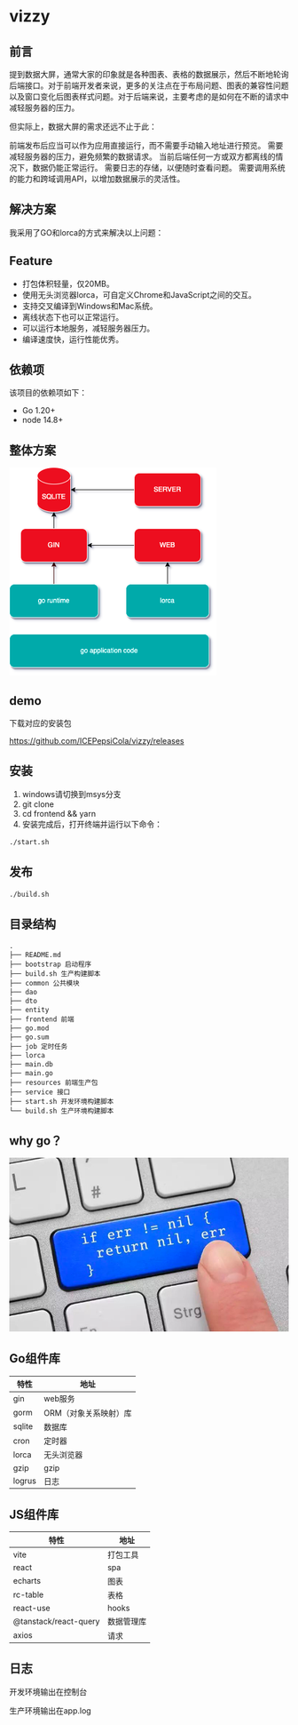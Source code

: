 # vizzy

## 前言
提到数据大屏，通常大家的印象就是各种图表、表格的数据展示，然后不断地轮询后端接口。对于前端开发者来说，更多的关注点在于布局问题、图表的兼容性问题以及窗口变化后图表样式问题。对于后端来说，主要考虑的是如何在不断的请求中减轻服务器的压力。

但实际上，数据大屏的需求还远不止于此：

前端发布后应当可以作为应用直接运行，而不需要手动输入地址进行预览。
需要减轻服务器的压力，避免频繁的数据请求。
当前后端任何一方或双方都离线的情况下，数据仍能正常运行。
需要日志的存储，以便随时查看问题。
需要调用系统的能力和跨域调用API，以增加数据展示的灵活性。

## 解决方案
我采用了GO和lorca的方式来解决以上问题：

## Feature

* 打包体积轻量，仅20MB。
* 使用无头浏览器lorca，可自定义Chrome和JavaScript之间的交互。
* 支持交叉编译到Windows和Mac系统。
* 离线状态下也可以正常运行。
* 可以运行本地服务，减轻服务器压力。
* 编译速度快，运行性能优秀。

## 依赖项

该项目的依赖项如下：

* Go 1.20+
* node 14.8+

## 整体方案

![design.png](desgin.png)

## demo

下载对应的安装包

https://github.com/ICEPepsiCola/vizzy/releases

## 安装

1. windows请切换到msys分支
2. git clone
3. cd frontend && yarn
4. 安装完成后，打开终端并运行以下命令：
```bash
./start.sh
```

## 发布

```bash
./build.sh
```


## 目录结构

```text
.
├── README.md
├── bootstrap 启动程序
├── build.sh 生产构建脚本
├── common 公共模块
├── dao 
├── dto
├── entity
├── frontend 前端
├── go.mod
├── go.sum
├── job 定时任务
├── lorca 
├── main.db
├── main.go
├── resources 前端生产包
├── service 接口
├── start.sh 开发环境构建脚本
└── build.sh 生产环境构建脚本
```

## why go？

![img.png](wonderful-go.png)

## Go组件库
| 特性     | 地址           |
|--------|--------------|
| gin    | web服务        |
| gorm   | ORM（对象关系映射）库 |
| sqlite | 数据库          |
| cron   | 定时器          |
| lorca  | 无头浏览器        |
| gzip   | gzip         |
| logrus | 日志           |

## JS组件库
| 特性                    | 地址    |
|-----------------------|-------|
| vite                  | 打包工具  |
| react                 | spa   |
| echarts               | 图表    |
| rc-table              | 表格    |
| react-use             | hooks |
| @tanstack/react-query | 数据管理库 |
| axios                 | 请求    |

## 日志

开发环境输出在控制台

生产环境输出在app.log








